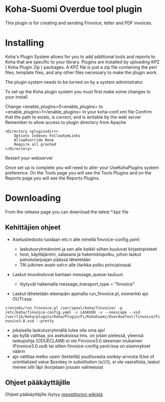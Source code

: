 # Koha-Suomi Overdue tool plugin

This plugin is for creating and sending Finvoice, letter and PDF invoices.

# Installing

Koha's Plugin System allows for you to add additional tools and reports to Koha that are specific to your library. Plugins are installed by uploading KPZ ( Koha Plugin Zip ) packages. A KPZ file is just a zip file containing the perl files, template files, and any other files necessary to make the plugin work.

The plugin system needs to be turned on by a system administrator.

To set up the Koha plugin system you must first make some changes to your install.

Change <enable_plugins>0<enable_plugins> to <enable_plugins>1</enable_plugins> in your koha-conf.xml file
Confirm that the path to <pluginsdir> exists, is correct, and is writable by the web server
Remember to allow access to plugin directory from Apache

    <Directory <pluginsdir>>
        Options Indexes FollowSymLinks
        AllowOverride None
        Require all granted
    </Directory>

Restart your webserver

Once set up is complete you will need to alter your UseKohaPlugins system preference. On the Tools page you will see the Tools Plugins and on the Reports page you will see the Reports Plugins.

# Downloading

From the release page you can download the latest \*.kpz file

## Kehittäjien ohjeet
* Asetustiedosto luodaan etc:n alle nimellä finvoice-config.yaml:
  * laskutusryhmännimi ja sen alle _kaikki_ siihen kuuluvat kirjastopisteet
  * host, käyttäjänimi, salasana ja hakemistopolku, johon laskut palvelutarjoajan päässä lähetetään
  * TAI julkinen avain ssh:n alle (tarkka polku principiossa)

* Laskut muodostuvat kantaan message_queue-tauluun
  * löytyvät hakemalla message_transport_type = "finvoice"
  
* Laskut lähetetään eteenpäin ajamalla run_finvoice.pl, esimerkki ajo OUTI:ssa:
    
`cronjobs/run_finvoice.pl /var/spool/koha/finvoice/ -p /etc/koha/finvoice-config.yaml -c LASKUOU -v --noescape --xsd /var/lib/koha/plugins/Koha/Plugin/Fi/KohaSuomi/OverdueTool/finvoice/Finvoice3.0.xsd --pretty`
  * jokaisella laskutusryhmällä tulee olla oma ajo!
  * ajo kyllä valittaa, jos asetuksissa tms. on jotain pielessä, yleensä laskupohja (ODUECLAIM) ei ole Finvoice3.0 skeeman mukainen (Finvoice3.0.xsd) tai sitten finvoice-config.yaml:issa on sisennykset väärin
  * ajo valittaa melko usein (testeillä) puuttuvasta ssnkey-arvosta (Use of uninitialized value $ssnkey in substitution (s///)), ei ole vaarallista, laskut menee silti läpi (korjataan jossain vaiheessa)

## Ohjeet pääkäyttäjille

Ohjeet pääkäyttäjille löytyy [repostitorion wikistä](https://github.com/KohaSuomi/koha-plugin-overdue-tool/wiki/Laskutusty%C3%B6kalun-k%C3%A4ytt%C3%B6%C3%B6notto%E2%80%90ohjeet)
